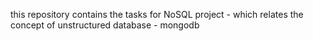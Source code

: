 this repository contains the tasks for NoSQL project - which relates the concept of unstructured database - mongodb
